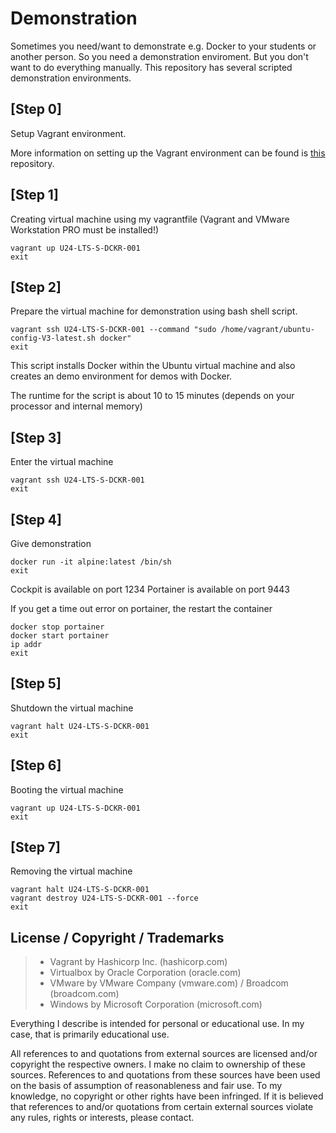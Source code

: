# Demonstration

Sometimes you need/want to demonstrate e.g. Docker to your students or another person. 
So you need a demonstration enviroment. But you don't want to do everything manually. 
This repository has several scripted demonstration environments. 

## [Step 0]

Setup Vagrant environment. 

More information on setting up the Vagrant environment can be found is [this](https://github.com/jatutert/Vagrant) repository. 

## [Step 1]

Creating virtual machine using my vagrantfile (Vagrant and VMware Workstation PRO must be installed!)

```shell
vagrant up U24-LTS-S-DCKR-001
exit
```

## [Step 2]

Prepare the virtual machine for demonstration using bash shell script. 

```shell
vagrant ssh U24-LTS-S-DCKR-001 --command "sudo /home/vagrant/ubuntu-config-V3-latest.sh docker" 
exit
```
This script installs Docker within the Ubuntu virtual machine and also creates an demo environment for demos with Docker. 

The runtime for the script is about 10 to 15 minutes (depends on your processor and internal memory) 

## [Step 3]

Enter the virtual machine 

```shell
vagrant ssh U24-LTS-S-DCKR-001
exit
```

## [Step 4]

Give demonstration

```shell
docker run -it alpine:latest /bin/sh  
exit
```

Cockpit is available on port 1234
Portainer is available on port 9443

If you get a time out error on portainer, the restart the container
```shell
docker stop portainer
docker start portainer
ip addr
exit
```

## [Step 5]

Shutdown the virtual machine 

```shell
vagrant halt U24-LTS-S-DCKR-001
exit
```

## [Step 6]

Booting the virtual machine 

```shell
vagrant up U24-LTS-S-DCKR-001
exit
```

## [Step 7]

Removing the virtual machine 

```shell
vagrant halt U24-LTS-S-DCKR-001
vagrant destroy U24-LTS-S-DCKR-001 --force 
exit
```

## License / Copyright / Trademarks 
> - Vagrant by Hashicorp Inc. (hashicorp.com) 
> - Virtualbox by Oracle Corporation (oracle.com) 
> - VMware by VMware Company (vmware.com) / Broadcom (broadcom.com) 
> - Windows by Microsoft Corporation (microsoft.com)

Everything I describe is intended for personal or educational use. In my case, that is primarily educational use. 

All references to and quotations from external sources are licensed and/or copyright the respective owners. 
I make no claim to ownership of these sources. 
References to and quotations from these sources have been used on the basis of assumption of reasonableness and fair use. 
To my knowledge, no copyright or other rights have been infringed. 
If it is believed that references to and/or quotations from certain external sources violate any rules, rights or interests, please contact.

